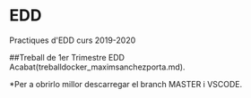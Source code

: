 # EDD
Practiques d'EDD curs 2019-2020

##Treball de 1er Trimestre EDD Acabat(treballdocker_maximsanchezporta.md). 


*Per a obrirlo millor descarregar el branch MASTER i VSCODE.
